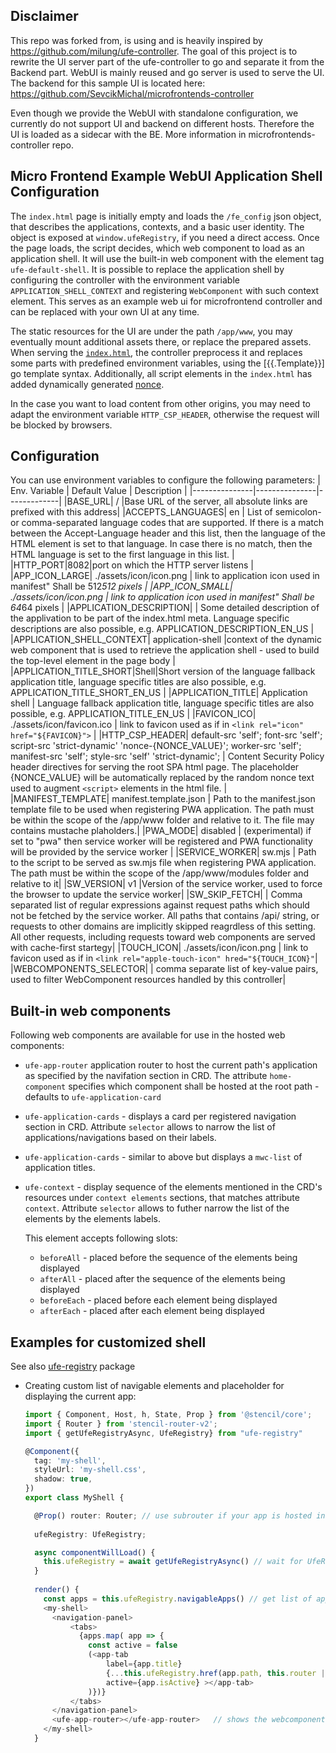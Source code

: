 ## Disclaimer
This repo was forked from, is using and is heavily inspired by https://github.com/milung/ufe-controller.
The goal of this project is to rewrite the UI server part of the ufe-controller to go and separate it from the Backend part.
WebUI is mainly reused and go server is used to serve the UI.
The backend for this sample UI is located here: https://github.com/SevcikMichal/microfrontends-controller

Even though we provide the WebUI with standalone configuration, we currently do not support UI and backend on different hosts. Therefore the UI is loaded as a sidecar with the BE. More information in microfrontends-controller repo.

## Micro Frontend Example WebUI Application Shell Configuration

The `index.html` page is initially empty and loads the `/fe_config` json object, that describes the applications, contexts, and a basic user identity. The object is exposed at `window.ufeRegistry`, if you need a direct access. Once the page loads, the script decides, which web component to load as an application shell. It will use the built-in web component with the element tag `ufe-default-shell`. It is possible to replace the application shell by configuring the  controller with the environment variable `APPLICATION_SHELL_CONTEXT` and registering `WebComponent` with  such context element. This serves as an example web ui for microfrontend controller and can be replaced with your own UI at any time.

The static resources for the UI are under the path `/app/www`, you may eventually mount additional assets there, or replace the prepared assets. When serving the [`index.html`](./web-ui/src/index.html), the controller preprocess it and replaces some parts with predefined environment variables, using the [{{.Template}}] go template syntax. Additionally, all script elements in the `index.html` has added dynamically generated [nonce](https://developer.mozilla.org/en-US/docs/Web/HTML/Global_attributes/nonce).

In the case you want to load content from  other origins, you may need to adapt the environment variable `HTTP_CSP_HEADER`, otherwise the request will be blocked by browsers.

## Configuration
You can use environment variables to configure the following parameters:
| Env. Variable | Default Value | Description |
|---------------|---------------|-------------|
|BASE_URL| / |Base URL of the server, all absolute links are prefixed with this address|
|ACCEPTS_LANGUAGES|	en	| List of semicolon- or comma-separated language codes that are supported. If there is a match between the Accept-Language header and this list, then the language of the HTML element is set to that language. In case there is no match, then the HTML language is set to the first language in this list. |
|HTTP_PORT|8082|port on which the HTTP server listens |
|APP_ICON_LARGE|	./assets/icon/icon.png |	link to application icon used in manifest" Shall be 512*512 pixels |
|APP_ICON_SMALL|	./assets/icon/icon.png |	link to application icon used in manifest" Shall be 64*64 pixels |
|APPLICATION_DESCRIPTION|	|	Some detailed description of the applivation to be part of the index.html meta. Language specific descriptions are also possible, e.g. APPLICATION_DESCRIPTION_EN_US |
|APPLICATION_SHELL_CONTEXT|	application-shell	|context of the dynamic web component that is used to retrieve the application shell - used to build the top-level element in the page body |
|APPLICATION_TITLE_SHORT|Shell|Short version of the language fallback application title, language specific titles are also possible, e.g. APPLICATION_TITLE_SHORT_EN_US |
|APPLICATION_TITLE|	Application shell	| Language fallback application title, language specific titles are also possible, e.g. APPLICATION_TITLE_EN_US |
|FAVICON_ICO| ./assets/icon/favicon.ico	| link to favicon used as if in `<link rel="icon" href="${FAVICON}">` |
|HTTP_CSP_HEADER|	default-src 'self'; font-src 'self'; script-src 'strict-dynamic' 'nonce-{NONCE_VALUE}'; worker-src 'self'; manifest-src 'self'; style-src 'self' 'strict-dynamic';	| Content Security Policy header directives for serving the root SPA html page. The placeholder {NONCE_VALUE} will be automatically replaced by the random nonce text used to augment `<script>` elements in the html file. |
|MANIFEST_TEMPLATE|	manifest.template.json	| Path to the manifest.json template file to be used when registering PWA application. The path must be within the scope of the /app/www folder and relative to it. The file may contains mustache plaholders.|
|PWA_MODE|	disabled	| (experimental) if set to "pwa" then service worker will be registered and PWA functionality will be provided by the service worker |
|SERVICE_WORKER|	sw.mjs	| Path to the script to be served as sw.mjs file when registering PWA application. The path must be within the scope of the /app/www/modules folder and relative to it|
|SW_VERSION|	v1	|Version of the service worker, used to force the browser to update the service worker|
|SW_SKIP_FETCH|	|	Comma separated list of regular expressions against request paths which should not be fetched by the service worker. All paths that contains /api/ string, or requests to other domains are implicitly skipped reagrdless of this setting. All other requests, including requests toward web components are served with cache-first startegy|
|TOUCH_ICON|	./assets/icon/icon.png	| link to favicon used as if in `<link rel="apple-touch-icon" hred="${TOUCH_ICON}"`|
|WEBCOMPONENTS_SELECTOR|	|	comma separate list of key-value pairs, used to filter WebComponent resources handled by this controller|
## Built-in web components

Following web components are available for use in the hosted web components:

* `ufe-app-router` application router to host the current path's application as  specified by the navifation section in CRD. The attribute `home-component` specifies which component shall be hosted at the root path - defaults to `ufe-application-card`

* `ufe-application-cards` - displays a card per registered navigation section in CRD. Attribute `selector` allows to narrow the list of applications/navigations based on their labels.

* `ufe-application-cards` - similar to above but displays a `mwc-list` of application titles.

* `ufe-context` - display sequence of the elements mentioned in the CRD's resources under `context elements` sections, that matches attribute `context`. Attribute `selector` allows to futher narrow the list of the elements by the elements labels.

  This element accepts following slots:
  * `beforeAll` - placed before the sequence of the elements being displayed
  * `afterAll` - placed after the sequence of the elements being displayed
  * `beforeEach` - placed before each element being displayed
  * `afterEach` - placed after each element being displayed

## Examples for customized shell

See also [ufe-registry](https://www.npmjs.com/package/ufe-registry) package

* Creating custom list of navigable elements and placeholder for displaying the current app:

  ```ts
  import { Component, Host, h, State, Prop } from '@stencil/core';
  import { Router } from 'stencil-router-v2';
  import { getUfeRegistryAsync, UfeRegistry} from "ufe-registry"

  @Component({
    tag: 'my-shell',
    styleUrl: 'my-shell.css',
    shadow: true,
  })
  export class MyShell {

    @Prop() router: Router; // use subrouter if your app is hosted in another web-component
    
    ufeRegistry: UfeRegistry;

    async componentWillLoad() {
      this.ufeRegistry = await getUfeRegistryAsync() // wait for UfeRegistry being available
    }
    
    render() {
      const apps = this.ufeRegistry.navigableApps() // get list of application registered in cluster
      <my-shell>
        <navigation-panel>
            <tabs>
              {apps.map( app => {
                const active = false
                (<app-tab
                    label={app.title} 
                    {...this.ufeRegistry.href(app.path, this.router || this.ufeRegistry.router)}
                    active={app.isActive} ></app-tab>
                )})}
            </tabs>    
        </navigation-panel>
        <ufe-app-router></ufe-app-router>   // shows the webcomponent of the currently active app
      </my-shell>
    }
  ```
